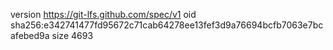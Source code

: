 version https://git-lfs.github.com/spec/v1
oid sha256:e342741477fd95672c71cab64278ee13fef3d9a76694bcfb7063e7bcafebed9a
size 4693
